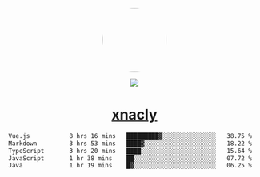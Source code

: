 <p align="center">
  <img style="border-radius: 100px" width="128" height="128" src="https://avatars.githubusercontent.com/u/47723417?v=4"/>
</p>
<p align="center">
  <img src="https://komarev.com/ghpvc/?username=xnacly&&style=flat-square"/>
</p>

<h1 align="center"><a href="https://xnacly.me"> xnacly</a> </h1>

<!--START_SECTION:waka-->

```txt
Vue.js           8 hrs 16 mins   █████████▓░░░░░░░░░░░░░░░   38.75 %
Markdown         3 hrs 53 mins   ████▓░░░░░░░░░░░░░░░░░░░░   18.22 %
TypeScript       3 hrs 20 mins   ████░░░░░░░░░░░░░░░░░░░░░   15.64 %
JavaScript       1 hr 38 mins    ██░░░░░░░░░░░░░░░░░░░░░░░   07.72 %
Java             1 hr 19 mins    █▓░░░░░░░░░░░░░░░░░░░░░░░   06.25 %
```

<!--END_SECTION:waka-->
